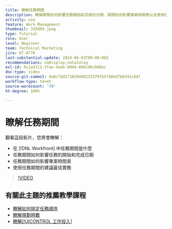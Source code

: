 ```yaml
---
title: 瞭解任務期間
description: 瞭解期間如何影響任務開始和完成的日期、期間如何影響專案時間表以及使用任務期間的一些最佳實務。
activity: use
feature: Work Management
thumbnail: 335089.jpeg
type: Tutorial
role: User
level: Beginner
team: Technical Marketing
jira: KT-8776
last-substantial-update: 2024-06-03T00:00:00Z
recommendations: noDisplay,noCatalog
exl-id: 0c1a3111-1fae-4ade-8044-86bc9bcb06ec
doc-type: video
source-git-commit: 8a0c7dd171659460233379fb5f986d7b8341c6d7
workflow-type: tm+mt
source-wordcount: '79'
ht-degree: 100%

---
```


# 瞭解任務期間

觀看這段影片，您將會瞭解：

* 在 [!DNL Workfront] 中任務期間是什麼
* 任務期間如何影響任務的開始和完成日期
* 任務期間如何影響專案時間表
* 使用任務期間的建議最佳實務

>[!VIDEO](https://video.tv.adobe.com/v/335089/?quality=12&learn=on)

## 有關此主題的推薦教學課程

* [瞭解如何排定任務順序](/help/manage-work/tasks/learn-to-sequence-tasks.md)
* [瞭解規劃時數](/help/manage-work/tasks/understand-planned-hours.md)
* [瞭解[!UICONTROL 工作投入]](/help/manage-work/tasks/understand-work-effort.md)

